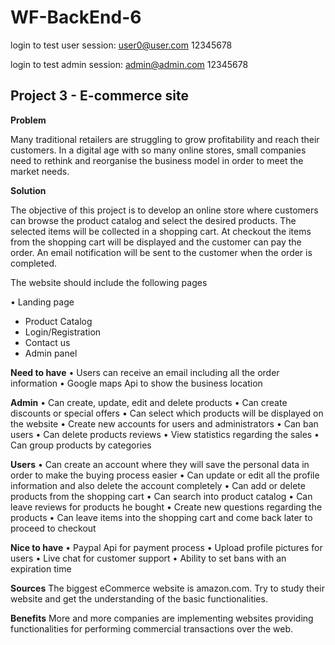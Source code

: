 # WF-BackEnd-6
login to test user session:
user0@user.com
12345678

login to test admin session:
admin@admin.com
12345678

## Project 3 - E-commerce site

**Problem**

Many traditional retailers are struggling to grow profitability and reach their customers. In a digital age with so many online stores, small companies need to rethink and reorganise the business model in order to meet the market needs.

**Solution**

The objective of this project is to develop an online store where customers can browse the product catalog and select the desired products. The selected items will be collected in a shopping cart. At checkout the items from the shopping cart will be displayed and the customer can pay the order. An email notification will be sent to the customer when the order is completed.

The website should include the following pages

•	Landing page
- Product Catalog
- Login/Registration
- Contact us
- Admin panel

**Need to have**
•	Users can receive an email including all the order information
•	Google maps Api to show the business location


**Admin**
•	Can create, update, edit and delete products
•	Can create discounts or special offers
•	Can select which products will be displayed on the website
•	Create new accounts for users and administrators
•	Can ban users 
•	Can delete products reviews
•	View statistics regarding the sales
•	Can group products by categories

**Users**
•	Can create an account where they will save the personal data in order to make the buying process easier
•	Can update or edit all the profile information and also delete the account completely
•	Can add or delete products from the shopping cart
•	Can search into product catalog
•	Can leave reviews for products he bought
•	Create new questions regarding the products
•	Can leave items into the shopping cart and come back later to proceed to checkout

**Nice to have**
•	Paypal Api for payment process 
•	Upload profile pictures for users
•	Live chat for customer support
•	Ability to set bans with an expiration time

**Sources**
The biggest eCommerce website is amazon.com. Try to study their website and get the understanding of the basic functionalities.

**Benefits**
More and more companies are implementing websites providing functionalities for performing commercial transactions over the web.
